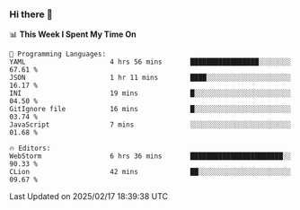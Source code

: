### Hi there 👋

<!--
**asdf12303116/asdf12303116** is a ✨ _special_ ✨ repository because its `README.md` (this file) appears on your GitHub profile.

Here are some ideas to get you started:

- 🔭 I’m currently working on ...
- 🌱 I’m currently learning ...
- 👯 I’m looking to collaborate on ...
- 🤔 I’m looking for help with ...
- 💬 Ask me about ...
- 📫 How to reach me: ...
- 😄 Pronouns: ...
- ⚡ Fun fact: ...
-->

<!--START_SECTION:waka-->
📊 **This Week I Spent My Time On** 

```text
💬 Programming Languages: 
YAML                     4 hrs 56 mins       █████████████████░░░░░░░░   67.61 % 
JSON                     1 hr 11 mins        ████░░░░░░░░░░░░░░░░░░░░░   16.17 % 
INI                      19 mins             █░░░░░░░░░░░░░░░░░░░░░░░░   04.50 % 
GitIgnore file           16 mins             █░░░░░░░░░░░░░░░░░░░░░░░░   03.74 % 
JavaScript               7 mins              ░░░░░░░░░░░░░░░░░░░░░░░░░   01.68 % 

🔥 Editors: 
WebStorm                 6 hrs 36 mins       ███████████████████████░░   90.33 % 
CLion                    42 mins             ██░░░░░░░░░░░░░░░░░░░░░░░   09.67 % 
```


 Last Updated on 2025/02/17 18:39:38 UTC
<!--END_SECTION:waka-->
